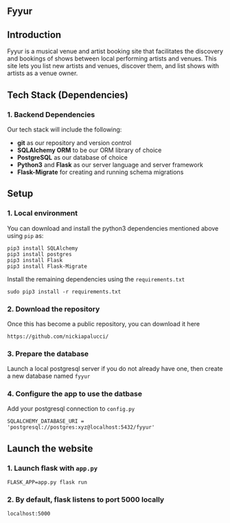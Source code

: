 Fyyur
-----

## Introduction

Fyyur is a musical venue and artist booking site that facilitates the discovery and bookings of shows between local performing artists and venues. This site lets you list new artists and venues, discover them, and list shows with artists as a venue owner.

## Tech Stack (Dependencies)

### 1. Backend Dependencies
Our tech stack will include the following:
 * **git** as our repository and version control
 * **SQLAlchemy ORM** to be our ORM library of choice
 * **PostgreSQL** as our database of choice
 * **Python3** and **Flask** as our server language and server framework
 * **Flask-Migrate** for creating and running schema migrations

## Setup

### 1. Local environment
You can download and install the python3 dependencies mentioned above using `pip` as:
```
pip3 install SQLAlchemy
pip3 install postgres
pip3 install Flask
pip3 install Flask-Migrate
```
Install the remaining dependencies using the `requirements.txt`
```
sudo pip3 install -r requirements.txt
```
### 2. Download the repository
Once this has become a public repository, you can download it here
```
https://github.com/nickiapalucci/
```
### 3. Prepare the database
Launch a local postgresql server if you do not already have one, then create a new database named `fyyur`

### 4. Configure the app to use the datbase
Add your postgresql connection to `config.py`
```
SQLALCHEMY_DATABASE_URI = 'postgresql://postgres:xyz@localhost:5432/fyyur'
```

## Launch the website

### 1. Launch flask with `app.py`
```
FLASK_APP=app.py flask run
```
### 2. By default, flask listens to port 5000 locally
```
localhost:5000
```